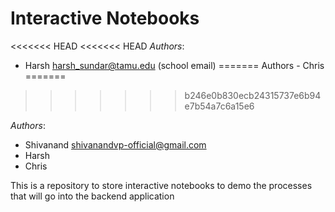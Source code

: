 # Interactive Notebooks
<<<<<<< HEAD
<<<<<<< HEAD
*Authors*:
- Harsh harsh_sundar@tamu.edu (school email)
=======
Authors - 
Chris
=======
>>>>>>> b246e0b830ecb24315737e6b94e7b54a7c6a15e6

*Authors*:
- Shivanand <shivanandvp-official@gmail.com> 
- Harsh
- Chris

This is a repository to store interactive notebooks to demo the processes that will go into the backend application
